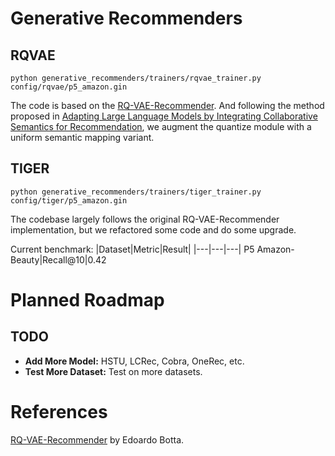 # Generative Recommenders

## RQVAE
```
python generative_recommenders/trainers/rqvae_trainer.py config/rqvae/p5_amazon.gin
```

The code is based on the [RQ-VAE-Recommender](https://github.com/EdoardoBotta/RQ-VAE-Recommender). And following the method proposed in [Adapting Large Language Models by Integrating Collaborative Semantics for Recommendation](https://arxiv.org/pdf/2311.09049), we augment the quantize module with a uniform semantic mapping variant.

## TIGER
```
python generative_recommenders/trainers/tiger_trainer.py config/tiger/p5_amazon.gin
```
The codebase largely follows the original RQ-VAE-Recommender implementation, but we refactored some code and do some upgrade. 

Current benchmark:
|Dataset|Metric|Result|
|---|---|---|
P5 Amazon-Beauty|Recall@10|0.42

# Planned Roadmap
## TODO
- **Add More Model:** HSTU, LCRec, Cobra, OneRec, etc.
- **Test More Dataset:** Test on more datasets.

# References

[RQ-VAE-Recommender](https://github.com/EdoardoBotta/RQ-VAE-Recommender) by Edoardo Botta.